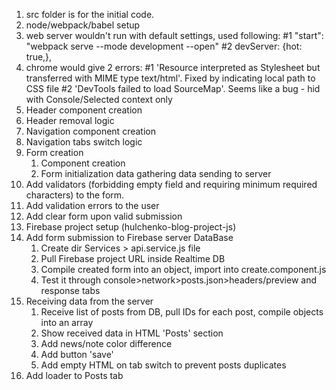 1. src folder is for the initial code.
2. node/webpack/babel setup
3. web server wouldn't run with default settings, used following:
   #1 "start": "webpack serve --mode development --open"
   #2 devServer: {hot: true,},
4. chrome would give 2 errors:
   #1 'Resource interpreted as Stylesheet but transferred with MIME type text/html'. Fixed by indicating local path to CSS file
   #2 'DevTools failed to load SourceMap'. Seems like a bug - hid with Console/Selected context only
5. Header component creation
6. Header removal logic
7. Navigation component creation
8. Navigation tabs switch logic
9. Form creation
   1. Component creation
   2. Form initialization
      data gathering
      data sending to server
10. Add validators (forbidding empty field and requiring minimum required characters) to the form.
11. Add validation errors to the user
12. Add clear form upon valid submission
13. Firebase project setup (hulchenko-blog-project-js)
14. Add form submission to Firebase server DataBase
    1. Create dir Services > api.service.js file
    2. Pull Firebase project URL inside Realtime DB
    3. Compile created form into an object, import into create.component.js
    4. Test it through console>network>posts.json>headers/preview and response tabs
15. Receiving data from the server
    1. Receive list of posts from DB, pull IDs for each post, compile objects into an array
    2. Show received data in HTML 'Posts' section
    3. Add news/note color difference
    4. Add button 'save'
    5. Add empty HTML on tab switch to prevent posts duplicates
16. Add loader to Posts tab
